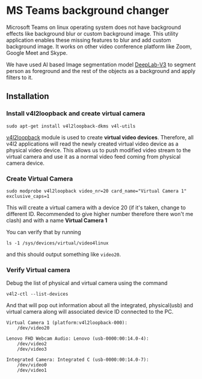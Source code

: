 # MS Teams background changer

Microsoft Teams on linux operating system does not have background effects like background blur or custom background image. This utility application enables these missing features to blur and add custom background image. It works on other video conference platform like Zoom, Google Meet and Skype. 

We have used AI based Image segmentation model [DeepLab-V3](https://ai.googleblog.com/2018/03/semantic-image-segmentation-with.html) to segment person as foreground and the rest of the objects as a background and apply filters to it.


## Installation

### Install v4l2loopback and create virtual camera

    sudo apt-get install v4l2loopback-dkms v4l-utils

[v4l2loopback](https://github.com/umlaeute/v4l2loopback) module is used to create **virtual video devices**. Therefore, all v4l2 applications will read the newly created virtual video device as a physical video device. This allows us to push modified video stream to the virtual camera and use it as a normal video feed coming from physical camera device.  

### Create Virtual Camera

    sudo modprobe v4l2loopback video_nr=20 card_name="Virtual Camera 1" exclusive_caps=1


This will create a virtual camera with a device 20 (if it's taken, change to different ID. Recommended to give higher number therefore there won't me clash) and with a name **Virtual Camera 1**

You can verify that by running

    ls -1 /sys/devices/virtual/video4linux
and this should output something like ``` video20 ```.  

### Verify Virtual camera 

Debug the list of physical and virtual camera using the command

    v4l2-ctl --list-devices

And that will pop out information about all the integrated, physical(usb) and virtual camera along will associated device ID connected to the PC.

``` 
Virtual Camera 1 (platform:v4l2loopback-000):
	/dev/video20

Lenovo FHD Webcam Audio: Lenovo (usb-0000:00:14.0-4):
	/dev/video2
	/dev/video3

Integrated Camera: Integrated C (usb-0000:00:14.0-7):
	/dev/video0
	/dev/video1
```